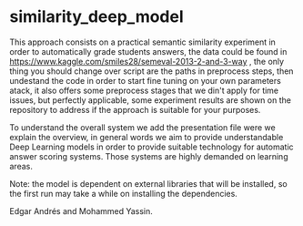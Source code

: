 # similarity_deep_model

This approach consists on a practical semantic similarity experiment in order to automatically grade students answers, the data could be found in https://www.kaggle.com/smiles28/semeval-2013-2-and-3-way , the only thing you should change over script are the paths in preprocess steps, then undestand the code in order to start fine tuning on your own parameters atack, it also offers some preprocess stages that we din't apply for time issues, but perfectly applicable, some experiment results are shown on the repository to address if the approach is suitable for your purposes.

To understand the overall system we add the presentation file were we explain the overview, in general words we aim to provide understandable Deep Learning models in order to provide suitable technology for automatic answer scoring systems. Those systems are highly demanded on learning areas.

Note: the model is dependent on external libraries that will be installed, so the first run may take a while on installing the dependencies.

Edgar Andrés and Mohammed Yassin.
